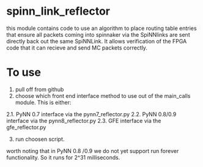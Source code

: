 # spinn_link_reflector
this module contains code to use an algorithm to place routing table entries
that ensure all packets coming into spinnaker via the SpiNNlinks are sent
directly back out the same SpiNNLink. It allows verification of the FPGA code
that it can recieve and send MC packets correctly.

# To use

1. pull off from github
2. choose which front end interface method to use out of the main_calls module.
This is either:

2.1. PyNN 0.7 interface via the pynn7_reflector.py
2.2. PyNN 0.8/0.9 interface via the pynn8_reflector.py
2.3. GFE interface via the gfe_reflector.py

3. run choosen script.

worth noting that in PyNN 0.8 /0.9 we do not yet support run forever
 functionality. So it runs for 2^31 milliseconds.